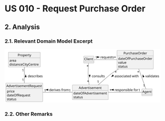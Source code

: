 # US 010 - Request Purchase Order

## 2. Analysis

### 2.1. Relevant Domain Model Excerpt 

![Domain Model](svg/us010-domain-model.svg)

### 2.2. Other Remarks